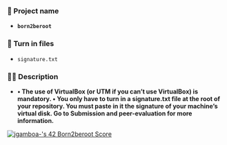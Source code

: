 ### **👾 Project name**

- **`born2beroot`**

### **📄 Turn in files**

- `signature.txt`

### **✍🏼 Description**

- **• The use of VirtualBox (or UTM if you can’t use VirtualBox) is mandatory.
• You only have to turn in a signature.txt file at the root of your repository. You
must paste in it the signature of your machine’s virtual disk. Go to Submission and
peer-evaluation for more information.**

[![jgamboa-'s 42 Born2beroot Score](https://badge42.vercel.app/api/v2/clabd757901060fjsqiusbo7e/project/2919598)](https://github.com/JaeSeoKim/badge42)
